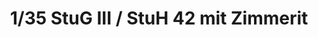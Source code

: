 ---
layout: product
title: "1/35 StuG III / StuH 42 mit Zimmerit"
price: "5100" 
desc: "AKCIJA"
img_path: "/assets/img/DW35021.webp"
brand: "Das Werk"
available: true
special_offer: false
new: false
soon: false
cat: "010000"
subcat: "011100"
subsubcat: "0N/A"
sifra: "DW35021"
popular: false
---